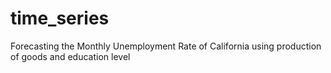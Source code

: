 # time_series
Forecasting the Monthly Unemployment Rate of California using production of goods and education level 
